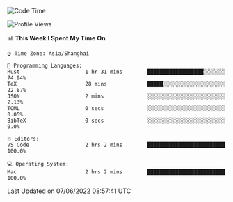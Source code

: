 <!--START_SECTION:waka-->
![Code Time](http://img.shields.io/badge/Code%20Time-1%2C362%20hrs%2040%20mins-blue)

![Profile Views](http://img.shields.io/badge/Profile%20Views-11-blue)

📊 **This Week I Spent My Time On** 

```text
⌚︎ Time Zone: Asia/Shanghai

💬 Programming Languages: 
Rust                     1 hr 31 mins        ██████████████████░░░░░░░   74.94% 
TeX                      28 mins             █████░░░░░░░░░░░░░░░░░░░░   22.87% 
JSON                     2 mins              ░░░░░░░░░░░░░░░░░░░░░░░░░   2.13% 
TOML                     0 secs              ░░░░░░░░░░░░░░░░░░░░░░░░░   0.05% 
BibTeX                   0 secs              ░░░░░░░░░░░░░░░░░░░░░░░░░   0.0%

🔥 Editors: 
VS Code                  2 hrs 2 mins        █████████████████████████   100.0%

💻 Operating System: 
Mac                      2 hrs 2 mins        █████████████████████████   100.0%

```


 Last Updated on 07/06/2022 08:57:41 UTC
<!--END_SECTION:waka-->
